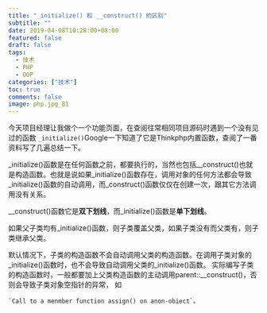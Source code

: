 ```yaml
---
title: "_initialize() 和 __construct() 的区别"
subtitle: ""
date: 2019-04-08T10:28:00+08:00
featured: false
draft: false
tags:
  - 技术
  - PHP
  - OOP
categories: ["技术"]
toc: true
comments: false
image: php.jpg_81
---
```

今天项目经理让我做个一个功能页面，在查阅往常相同项目源码时遇到一个没有见过的函数 `_initialize()`Google一下知道了它是Thinkphp内置函数，查阅了一番资料写了几遍总结一下。  

_initialize()函数是在任何函数之前，都要执行的，当然也包括__construct()也就是构造函数。也就是说如果_initialize()函数存在，调用对象的任何方法都会导致_initialize()函数的自动调用，而_construct()函数仅仅在创建一次，跟其它方法调用没有关系。  

__construct()函数它是**双下划线**，而_initialize()函数是**单下划线**。  

如果父子类均有_initialize()函数，则子类覆盖父类，如果子类没有而父类有，则子类继承父类。  

默认情况下，子类的构造函数不会自动调用父类的构造函数。在调用子类对象的_initialize()函数时，也不会导致自动调用父类的_initialize()函数。
实际编写子类的构造函数时，一般都要加上父类构造函数的主动调用parent::__construct()，否则会导致子类对象空指针的异常，
如

    `Call to a menmber function assign() on anon-obiect`。